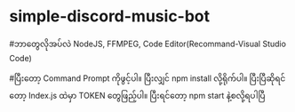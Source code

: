# simple-discord-music-bot

#ဘာတွေလိုအပ်လဲ
   NodeJS, FFMPEG, Code Editor(Recommand-Visual Studio Code)

#ပြီးတော့
   Command Prompt  ကိုဖွင့်ပါ။ ပြီးလျှင် npm install လို့ရိုက်ပါ။ ပြီးပြီဆိုရင်တော့ Index.js ထဲမှာ TOKEN တွေဖြည့်ပါ။ ပြီးရင်တော့ npm start  နဲ့စလို့ရပါပြီ
